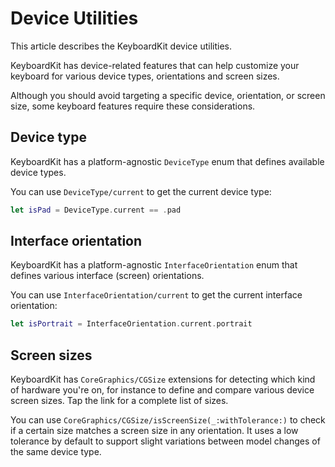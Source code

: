 # Device Utilities

This article describes the KeyboardKit device utilities.

KeyboardKit has device-related features that can help customize your keyboard for various device types, orientations and screen sizes.

Although you should avoid targeting a specific device, orientation, or screen size, some keyboard features require these considerations.



## Device type

KeyboardKit has a platform-agnostic ``DeviceType`` enum that defines available device types. 

You can use ``DeviceType/current`` to get the current device type:

```swift
let isPad = DeviceType.current == .pad
```



## Interface orientation

KeyboardKit has a platform-agnostic ``InterfaceOrientation`` enum that defines various interface (screen) orientations. 

You can use ``InterfaceOrientation/current`` to get the current interface orientation:

```swift
let isPortrait = InterfaceOrientation.current.portrait
```



## Screen sizes

KeyboardKit has ``CoreGraphics/CGSize`` extensions for detecting which kind of hardware you're on, for instance to define and compare various device screen sizes. Tap the link for a complete list of sizes.

You can use ``CoreGraphics/CGSize/isScreenSize(_:withTolerance:)`` to check if a certain size matches a screen size in any orientation. It uses a low tolerance by default to support slight variations between model changes of the same device type.



[Pro]: https://github.com/KeyboardKit/KeyboardKitPro
